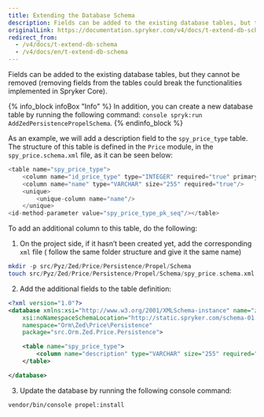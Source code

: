 ```yaml
---
title: Extending the Database Schema
description: Fields can be added to the existing database tables, but they cannot be removed (removing fields from the tables could break the functionalities implemented in Spryker Core).
originalLink: https://documentation.spryker.com/v4/docs/t-extend-db-schema
redirect_from:
  - /v4/docs/t-extend-db-schema
  - /v4/docs/en/t-extend-db-schema
---
```


<!--used to be: http://spryker.github.io/tutorials/zed/extending-database-schema/-->
Fields can be added to the existing database tables, but they cannot be removed (removing fields from the tables could break the functionalities implemented in Spryker Core).

{% info_block infoBox "Info" %}
In addition, you can create a new database table by running the following command: `console spryk:run AddZedPersistencePropelSchema`.
{% endinfo_block %}

As an example, we will add a description field to the `spy_price_type` table. The structure of this table is defined in the `Price` module, in the `spy_price.schema.xml` file, as it can be seen below:

```php
<table name="spy_price_type">
    <column name="id_price_type" type="INTEGER" required="true" primaryKey="true" autoIncrement="true"/>
    <column name="name" type="VARCHAR" size="255" required="true"/>
    <unique>
        <unique-column name="name"/>
    </unique>
<id-method-parameter value="spy_price_type_pk_seq"/></table>
```

To add an additional column to this table, do the following:

1. On the project side, if it hasn’t been created yet, add the corresponding `xml` file ( follow the same folder structure and give it the same name)

```php
mkdir -p src/Pyz/Zed/Price/Persistence/Propel/Schema
touch src/Pyz/Zed/Price/Persistence/Propel/Schema/spy_price.schema.xml
```

2. Add the additional fields to the table definition:

```xml
<?xml version="1.0"?>
<database xmlns:xsi="http://www.w3.org/2001/XMLSchema-instance" name="zed"
    xsi:noNamespaceSchemaLocation="http://static.spryker.com/schema-01.xsd"
    namespace="Orm\Zed\Price\Persistence"
    package="src.Orm.Zed.Price.Persistence">

    <table name="spy_price_type">
        <column name="description" type="VARCHAR" size="255" required="false"/>
    </table>

</database>
```

3. Update the database by running the following console command:

```bash
vendor/bin/console propel:install
```
